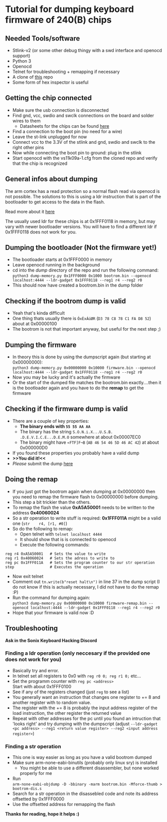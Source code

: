 # Tutorial for dumping keyboard firmware of 240(B) chips
## Needed Tools/software
* Stlink-v2 (or some other debug thingy with a swd interface and openocd support)
* Python 3
* Openocd
* Telnet for troubleshooting + remapping if necessary
* A clone of [this](https://github.com/smp4488/dk63) repo
* Some form of hex inspector is useful

## Getting the chip connected
* Make sure the usb connection is disconnected
* Find gnd, vcc, swdio and swclk connections on the board and solder wires to them
	* Datasheets for the chips can be found [here](https://github.com/SonixQMK/Mechanical-Keyboard-Database/tree/main/docs)
* Find a connection to the boot pin (no need for a wire)
* Leave the st-link unplugged for now
* Connect vcc to the 3.3V of the stlink and gnd, swdio and swclk to the right other pins
* Now while connecting the boot pin to ground: plug in the stlink
* Start openocd with the vs11k09a-1.cfg from the cloned repo and verify that the chip is recognized

## General infos about dumping
The arm cortex has a read protection so a normal flash read via openocd is not possible.
The solutions to this is using a ldr instruction that is part of the bootloader to get access to the data in the flash.

Read more about it [here](https://blog.includesecurity.com/2015/11/firmware-dumping-technique-for-an-arm-cortex-m0-soc/)

The usually used ldr for these chips is at 0x1FFF0118 in memory, but may vary with newer bootloader versions. You will have to find a different ldr if 0x1FFF0118 does not work for you.

## Dumping the bootloader (Not the firmware yet!)
* The bootloader starts at 0x1FFF0000 in memory
* Leave openocd running in the background
* cd into the *dump* directory of the repo and run the following command:\
```python3 dump-memory.py 0x1FFF0000 0x1000 bootrom.bin --openocd localhost:4444 --ldr-gadget 0x1FFF0118 --reg1 r4 --reg2 r0```
* This should now have created a bootrom.bin in the dump folder

## Checking if the bootrom dump is valid
* Yeah that's kinda difficult
* One thing thats usually there is ```ÓxÈxÁúØR``` (```D3 78 C8 78 C1 FA D8 52```) about at 0x00000100
* The bootrom is not that important anyway, but useful for the next step ;)

## Dumping the firmware
* In theory this is done by using the dumpscript again (but starting at 0x00000000):\
```python3 dump-memory.py 0x00000000 0x10000 firmware.bin --openocd localhost:4444 --ldr-gadget 0x1FFF0118 --reg1 r4 --reg2 r0```
* Now you may be lucky and it's actually the firmware
* Or the start of the dumped file matches the bootrom.bin exactly....then it is the bootloader again and you have to do the **remap** to get the firmware

## Checking if the firmware dump is valid
* There are a couple of key properties:
	* **The binary ends with ```55 55 AA AA```**
	* The binary has the string ```S.O.N.i.X...U.S.B. .D.E.V.I.C.E...D.E.M.O``` somewhere at about 0x00007EC0
	* The binary might have ```«FTF]F¬B``` (```AB 46 54 46 5D 46 AC 42```) at about 0x000000D0
* If you found these properties you probably have a valid dump
* **>>You did it!<<**
* *Please* submit the dump [here](https://github.com/SonixQMK/Mechanical-Keyboard-Database/tree/main/stockFWs)

## Doing the remap
* If you just got the bootrom again when dumping at 0x00000000 then you need to remap the firmware flash to 0x00000000 before dumping.
* This step a bit trickier than the others.
* To remap the flash the value **0xA5A50001** needs to be written to the address **0x40060024**
* So a str operation to write stuff is required: **0x1FFF011A** might be a valid one (```str	r4, [r1, #0]```)
* So do the following to remap:
	* Open telnet with ```telnet localhost 4444```
	* It should show that is is connected to openocd
	* Execute the following commands:
```
reg r4 0xA5A50001	# Sets the value to write
reg r1 0x40060024	# Sets the adress to write to
reg pc 0x1FFF011A	# Sets the program counter to our str operation
step				# Executes the operation
```
* Now exit telnet
* Comment out ```tn.write(b"reset halt\n")``` in line 37 in the dump script (I do not know if this is actually necessary, I did not have to do the remap :P)
* Run the command for dumping again:\
```python3 dump-memory.py 0x00000000 0x10000 firmware-remap.bin --openocd localhost:4444 --ldr-gadget 0x1FFF0118 --reg1 r4 --reg2 r0```
* Hope that your firmware is valid now :D

## Troubleshooting
**Ask in the Sonix Keyboard Hacking Discord**

### Finding a ldr operation (only neccesary if the provided one does not work for you)
* Basically try and error.
* In telnet set all registers to 0x0 with ```reg r0 0; reg r1 0;``` etc...
* Set the programm counter with ```reg pc <address>```\
Start with about 0x1FFF0100
* See if any of the registers changed (just ```reg``` to see a list)
* You generally want an instruction that changes one register to += 8 and another register with to random value.
* The register with the += 8 is probably the input address register of the load instruction, the other register the returned value
* Repeat with other addresses for the pc until you found an intruction that 'looks right' and try dumping with the dumpscript (adjust ```--ldr-gadget <pc address> --reg1 <return value register> --reg2 <input address register>```)

### Finding a str operation
* This one is way easier as long as you have a valid bootrom dumped
* Make sure arm-none-eabi-binutils (probably only linux sry) is installed
	* You might be able to use a different disassembler, but none worked properly for me
* Run\
```arm-none-eabi-objdump -D -bbinary -marm bootrom.bin -Mforce-thumb > bootrom-dis.s```
* Search for a str operation in the disassebled code and note its address offsetted by 0x1FFF0000
* Use the offsetted address for remapping the flash

**Thanks for reading, hope it helps :)**
